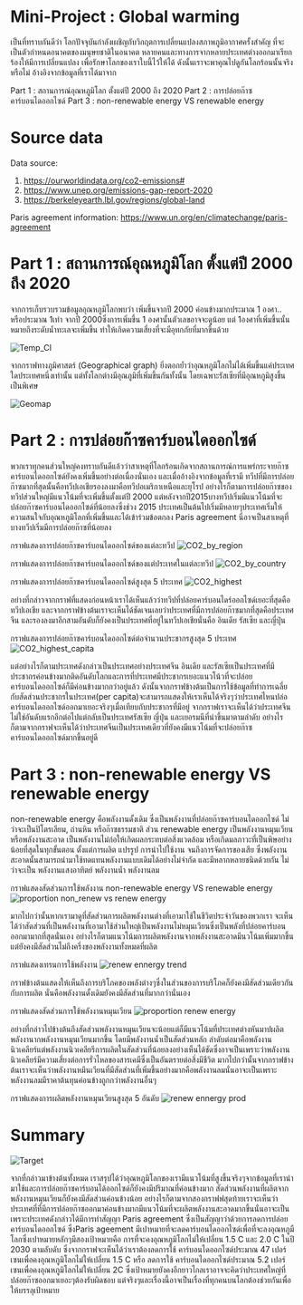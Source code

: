# Mini-Project : Global warming
เป็นที่ทราบกันดีว่า โลกปัจจุบันกำลังเผชิญกับวิกฤตการเปลี่ยนแปลงสภาพภูมิอากาศครั้งสำคัญ ที่จะเป็นตัวกำหนดอนาคตของมนุษยชาติในอนาคต หลายคนและทางการจากหลายประเทศต่างออกมาเรียกร้องให้มีการเปลี่ยนแปลง เพื่อรักษาโลกของเราใบนี้ไว้ให้ได้ ดังนั้นเราจะพาคุณไปดูกันโลกร้อนนั้นจริงหรือไม่ อ้างอิงจากข้อมูลที่เราได้มาจาก

Part 1 : สถานการณ์อุณหภูมิโลก ตั้งแต่ปี 2000 ถึง 2020
Part 2 : การปล่อยก๊าซคาร์บอนไดออกไซด์
Part 3 : non-renewable energy VS renewable energy

# Source data
Data source:
  1. https://ourworldindata.org/co2-emissions#
  2. https://www.unep.org/emissions-gap-report-2020
  3. https://berkeleyearth.lbl.gov/regions/global-land

Paris agreement information: https://www.un.org/en/climatechange/paris-agreement

# Part 1 : สถานการณ์อุณหภูมิโลก ตั้งแต่ปี 2000 ถึง 2020

จากการเก็บรวบรวมข้อมูลอุณหภูมิโลกพบว่า เพิ่มขึ้นจากปี 2000 ค่อนข้างมากประมาณ 1 องศา.. หรือประมาณ 1เท่า จากปี 2000ซึ่งการเพิ่มขึ้น 1 องศานั้นตัวเลขอาจจะดูน้อย แต่ 1องศาที่เพิ่มขึ้นนั้นหมายถึงระดับน้ำทะเลจะเพิ่มขึ้น ทำให้เกิดความเสี่ยงที่จะมีอุทกภัยที่มากขึ้นด้วย 

![Temp_CI](https://user-images.githubusercontent.com/114765725/226186802-6273ac67-9999-4d7b-9035-60c286996f1f.png)

จากกราฟทางภูมิศาสตร์ (Geographical graph) ยิ่งตอกย้ำว่าอุณหภูมิโลกไม่ได้เพิ่มขึ้นแค่ประเทศใดประเทศหนึ่งเท่านั้น แต่ทั้งโลกต่างมีอุณภูมิที่เพิ่มขึ้นกันทั้งนั้น โดยเฉพาะรัสเซียที่มีอุณหภูมิสูงขึ้นเป็นพิเศษ

![Geomap](https://user-images.githubusercontent.com/114765725/226186981-a79efb2b-84c7-4934-841d-f001c89dbad5.png)


# Part 2 : การปล่อยก๊าซคาร์บอนไดออกไซด์
พวกเราทุกคนส่วนใหญ่คงทราบกันดีแล้วว่าสาเหตุที่โลกร้อนเกิดจากสถานการณ์การแพร่กระจายก๊าซคาร์บอนไดออกไซด์ยังคงเพิ่มขึ้นอย่างต่อเนื่องนั่นเอง และเมื่ออ้างอิงจากข้อมูลที่เรามี ทวีปที่มีการปล่อยก๊าซมากที่สุดนั้นคือทวีปเอเชียรองลงมาคือทวีปอเมริกาเหนือและยุโรป อย่างไรก็ตามการปล่อยก๊าซของทวีปส่วนใหญ่มีแนวโน้มที่จะเพิ่มขึ้นตั้งแต่ปี 2000 แต่หลังจากปี2015บางทวีปเริ่มมีแนวโน้มที่จะปล่อยก๊าซคาร์บอนไดออกไซด์ที่น้อยลงซึ่งช่วง 2015 ประเทศเป็นต้นไปเริ่มมีหลายๆประเทศเริ่มให้ความสนใจกับอุณหภูมิโลกที่เพิ่มขึ้นและได้เข้าร่วมข้อตกลง Paris agreement นี่อาจเป็นสาเหตุที่บางทวีปเริ่มมีการปล่อยก๊าซที่น้อยลง

กราฟแสดงการปล่อยก๊าซคาร์บอนไดออกไซด์ของแต่ละทวีป
![CO2_by_region](https://user-images.githubusercontent.com/114765725/226187687-a798302a-7f75-482b-bdad-3b8d58c44c06.png)

กราฟแสดงการปล่อยก๊าซคาร์บอนไดออกไซด์ของแต่ประเทศในแต่ละทวีป
![CO2_by_country](https://user-images.githubusercontent.com/114765725/226187700-84cb0123-8d37-40a0-953c-666c725de17e.png)

กราฟแสดงการปล่อยก๊าซคาร์บอนไดออกไซด์สูงสุด 5 ประเทศ
![CO2_highest](https://user-images.githubusercontent.com/114765725/226187935-4be3e91b-c484-442a-b9e6-97cc9f899723.png)

อย่างที่กล่าวจากกราฟที่แสดงก่อนหน้าเราได้เห็นแล้วว่าทวีปที่ปล่อยคาร์บอนไดร์ออกไซด์เยอะที่สุดคือทวีปเอเชีย และจากกราฟข้างต้นเราจะเห็นได้ชัดเจนเลยว่าประเทศที่มีการปล่อยก๊าซมากที่สุดคือประเทศจีน และรองลงมาอีกสามอันดับก็ยังคงเป็นประเทศที่อยู่ในทวีปเอเชียนั่นคือ อินเดีย รัสเซีย และญี่ปุ่น



กราฟแสดงการปล่อยก๊าซคาร์บอนไดออกไซด์ต่อจำนวนประชากรสูงสุด 5 ประเทศ
![CO2_highest_capita](https://user-images.githubusercontent.com/114765725/226187941-dbe2cfa0-ad56-4b4d-805c-9f2cec4160d4.png)

แต่อย่างไรก็ตามประเทศดังกล่าวเป็นประเทศอย่างประเทศจีน อินเดีย และรัสเซียเป็นประเทศที่มีประชากรค่อนข้างมากติดอันดับโลกและการที่ประเทศมีประชากรเยอะแนวโน้วที่จะปล่อยคาร์บอนไดออกไซด์ก็มีค่อนข้างมากกว่าอยู่แล้ว ดังนั้นจากกราฟข้างต้นเป็นการใช้ข้อมูลที่ทำการเฉลี่ยกับสัดส่วนประชากรในประเทศ(per capita)จะสามารถแสดงให้เราเห็นได้จริงๆว่าประเทศไหนปล่อคาร์บอนไดออกไซด์ออกมาเยอะจริงๆเมื่อเทียบกับประชากรที่มีอยู่ จากกราฟเราจะเห็นได้ว่าประเทศจีนไม่ใช่อันดับแรกอีกต่อไปแต่กลับเป็นประเทศรัสเซีย ญี่ปุ่น และเยอรมนีที่นำขึ้นมาตามลำดับ อย่างไรก็ตามจากกราฟจะเห็นได้ว่าประเทศจีนเป็นประเทศเดียวที่ยังคงมีแนวโน้มที่จะปล่อยก๊าซคาร์บอนไดออกไซด์มากขี้นอยู่ดี

# Part 3 : non-renewable energy VS renewable energy
non-renewable energy คือพลังงานดั้งเดิม ซึ่งเป็นพลังงานที่ปล่อยก๊าซคาร์บอนไดออกไซด์ ไม่ว่าจะเป็นปิโตรเลียม, ถ่านหิน หรือก๊าซธรรมชาติ
ส่วน renewable energy เป็นพลังงานหมุนเวียน หรือพลังงานสะอาด เป็นพลังงานไม่ก่อให้เกิดผลกระทบต่อสิ่งแวดล้อม หรือเกิดมลภาวะที่เป็นพิษอย่างน้อยที่สุดในทุกขั้นตอน ตั้งแต่การผลิต แปรรูป การนำไปใช้งาน จนถึงการจัดการของเสีย ซึ่งพลังงานสะอาดนั้นสามารถนำมาใช้ทดแทนพลังงานแบบเดิมได้อย่างไม่จำกัด และมีหลากหลายชนิดด้วยกัน ไม่ว่าจะเป็น พลังงานแสงอาทิตย์ พลังงานน้ำ พลังงานลม

กราฟแสดงสัดส่วนการใช้พลังงาน non-renewable energy VS renewable energy
![proportion non_renew vs renew energy](https://user-images.githubusercontent.com/114765725/226189213-3dcb06da-455a-4030-b802-a7adc3268b24.png)

มากไปกว่านั้นหากเรามาดูที่สัดส่วนการผลิตพลังงานต่างที่เอามาใช้ในชีวิตประจำวันของพวกเรา จะเห็นได้ว่าสัดส่วนที่เป็นพลังงานที่เอามาใช้ส่วนใหญ่เป็นพลังงานไม่หมุนเวียนซึ่งเป็นพลังที่ปล่อยคาร์บอนออกมามากที่สุดนั่นเอง อย่างไรก็ตามแนวโน้มการผลิตพลังงานจากพลังงานสะอาดมีนวโน้มเพิ่มมากขึ้นแต่ยังคงมีสัดส่วนไม่ถึงครึ่งของพลังงานทั้งหมดที่ผลิต

กราฟแสดงเทรนการใช้พลังงาน
![renew ennergy trend](https://user-images.githubusercontent.com/114765725/226189338-25a9639f-5e32-4150-bec4-3b2164fcf841.png)

กราฟข้างต้นแสดงให้เห็นถึงการบริโภคของพลังต่างๆซึ่งในส่วนของการบริโภคก็ยังคงมีสัดส่วนเดียวกันกับการผลิต นั่นคือพลังงานดั้งเดิมยังคงมีสัดส่วนที่มากกว่านั่นเอง

กราฟแสดงสัดส่วนการใช้พลังงานหมุนเวียน
![proportion renew energy](https://user-images.githubusercontent.com/114765725/226189467-f4fb12ab-8063-4708-975d-4fcd94678850.png)

อย่างที่กล่าวไปข้างต้นถึงสัดส่วนพลังงานหมุนเวียนจะน้อยแต่ก็มีแนวโน้มที่ประเทศต่างหันมาปผลิตพลังงานากพลังงานหมุนเวียนมากขึ้น โดยมีพลังงานน้ำเป็นสัดส่วนหลัก ลำดับต่อมาคือพลังงานนิวเคลียร์แต่พลังงานนิวเคลียรีการผลิตในสัดส่วนที่น้อยลงอย่างเห็นได้ชัดซึ่งอาจเป็นเพราะว่าพลังงานนิวเคลียร์มีความเสี่ยงต่อการรั่วไหลของสารเคมีซึ่งเป็นอันตรายต่อสิ่งมีชีวิต มากไปกว่านั้นจากกราฟข้างต้นเราจะเห็นว่าพลังงานหมึนเวียนที่มีสัดส่วนที่เพิ่มขึ้นอย่างมากคือพลังงานลมนั่นอาจะเป็นเพราะพลังงานลมมีราคาต้นทุนค่อนข้างถูกกว่าพลังงานอื่นๆ

กราฟแสดงการผลิตพลังงานหมุนเวียนสูงสุด 5 อันดับ
![renew ennergy prod](https://user-images.githubusercontent.com/114765725/226189975-794fd171-68f2-44b6-8d05-cda27c20323b.png)

# Summary

![Target](https://user-images.githubusercontent.com/114765725/226189801-228cfc67-ef9b-40a0-8830-ac41aee5b586.png)

จากที่กล่าวมาข้างต้นทั้งหมด เราสรุปได้ว่าอุณหภูมิโลกของเรามีแนวโน้มที่สูงขึ้นจริงๆจากข้อมูลที่เรานำมาใช้และการปล่อยก๊าซคาร์บอนได้ออกไซด์ก็ยังคงมีปริมาณที่ค่อนข้างมาก สัดส่วนพลังงานที่ผลิตจากพลังงานหมุนเวียนก็ยังคงมีสัดส่วนค่อนข้างน้อย อย่างไรก็ตามจากสองกราฟฟสุดท้ายเราจะเห็นว่าประเทศที่ที่มีการปล่อยก๊าซออกมาค่อนข้างมากมีแนวโน้มที่จะผลิตพลังงานสะอาดมากขึ้นนั่นอาจะเป็นเพราะประเทศดังกล่าวได้มีการทำสัญญา Paris agreement ซึ่งเป็นสัญญาว่าด้วยการลดการปล่อยคาร์บอนไดออกไซด์ ซึ่งParis ageement มีเปาหมายที่จะลดคาร์บอนไดออกไซด์เพื่อที่จะลงอุณหภูมืโลกซึ่งเปาหมายหลักๆมีสองเป้าหมายคือ การที่จะคงอุณหภูมิโลกไม่ให้เปลี่ยน 1.5 C และ 2.0 C ในปี 2030 ตามลับดับ ซึ่งจากกราฟจะเห็นได้ว่าเราต้องลดการใช้ คาร์บอนไดออกไซด์ประมาณ 47 เปอร์เซนเพื่อคงอุณหภูมิโลกไม่ให้เปลี่ยน 1.5 C หรือ ลดการใช้ คาร์บอนไดออกไซด์ประมาณ 5.2 เปอร์เซนเพื่อคงอุณหภูมิโลกไม่ให้เปลี่ยน 2C ซึ่งเป้าหมายยังคงอีกยาวไกลเราอาจจะคิดว่าประเทศใหญ่ที่ปล่อยก๊าซออกมาเยอะๆต้องรับผิดชอบ แต่จริงๆและเรื่องนี้อาจเป็นเรื่องที่ทุกคนบนโลกต้องช่วยกันเพื่อให้บรรลุเป้าหมาย
